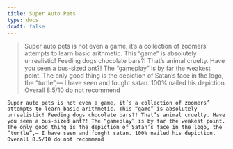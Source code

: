```yaml
---
title: Super Auto Pets
type: docs
draft: false
---
```


> Super auto pets is not even a game, it’s a collection of zoomers’ attempts to learn basic arithmetic. This “game” is absolutely unrealistic! Feeding dogs chocolate bars?! That’s animal cruelty. Have you seen a bus-sized ant?! The “gameplay” is by far the weakest point. The only good thing is the depiction of Satan’s face in the logo, the “turtle”,— I have seen and fought satan. 100% nailed his depiction. Overall 8.5/10 do not recommend

```plaintext {filename="Copy to clipboard"}
Super auto pets is not even a game, it’s a collection of zoomers’ attempts to learn basic arithmetic. This “game” is absolutely unrealistic! Feeding dogs chocolate bars?! That’s animal cruelty. Have you seen a bus-sized ant?! The “gameplay” is by far the weakest point. The only good thing is the depiction of Satan’s face in the logo, the “turtle”,— I have seen and fought satan. 100% nailed his depiction. Overall 8.5/10 do not recommend
```
